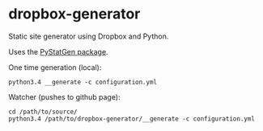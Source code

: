 dropbox-generator
=================

Static site generator using Dropbox and Python.

Uses the [PyStatGen package](https://github.com/jg-you/PyStatGen).

One time generation (local):
    
    python3.4 __generate -c configuration.yml

Watcher (pushes to github page):

    cd /path/to/source/
    python3.4 /path/to/dropbox-generator/__generate -c configuration.yml

